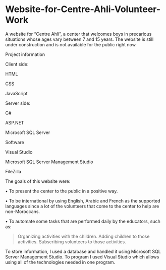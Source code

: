 # Website-for-Centre-Ahli-Volunteer-Work

A website for “Centre Ahli”, a center that welcomes boys in precarious situations whose ages vary between 7 and 15 years.
The website is still under construction and is not available for the public right now.

Project information

Client side:

HTML

CSS

JavaScript


Server side:

C#

ASP.NET

Microsoft SQL Server


Software

Visual Studio

Microsoft SQL Server Management Studio

FileZilla


The goals of this website were:

• To present the center to the public in a positive way.

• To be international by using English, Arabic and French as the supported languages since a lot of the volunteers that come to the center to help are non-Moroccans.

• To automate some tasks that are performed daily by the educators, such as:

> Organizing activities with the children.
> Adding children to those activities.
> Subscribing volunteers to those activities.

To store information, I used a database and handled it using Microsoft SQL Server Management Studio. To program I used Visual Studio which allows using all of the technologies needed in one program.
